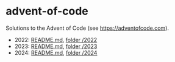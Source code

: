 # advent-of-code
Solutions to the Advent of Code (see https://adventofcode.com).
- 2022: [README.md](2022/README.md), [folder /2022](2022/)
- 2023: [README.md](2023/README.md), [folder /2023](2023/)
- 2024: [README.md](2024/README.md), [folder /2024](2024/)